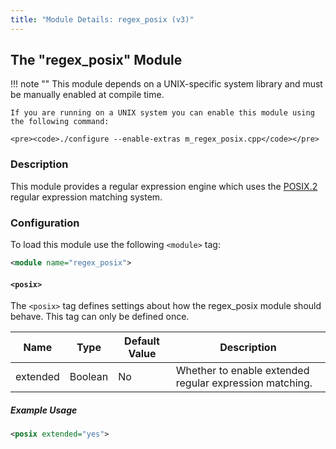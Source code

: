 ```yaml
---
title: "Module Details: regex_posix (v3)"
---
```


## The "regex_posix" Module

!!! note ""
    This module depends on a UNIX-specific system library and must be manually enabled at compile time.

    If you are running on a UNIX system you can enable this module using the following command:

    <pre><code>./configure --enable-extras m_regex_posix.cpp</code></pre>

### Description

This module provides a regular expression engine which uses the [POSIX.2](https://www.gnu.org/software/libc/manual/html_node/POSIX-Regexp-Compilation.html#POSIX-Regexp-Compilation) regular expression matching system.

### Configuration

To load this module use the following `<module>` tag:

```xml
<module name="regex_posix">
```

#### `<posix>`

The `<posix>` tag defines settings about how the regex_posix module should behave. This tag can only be defined once.

Name     | Type    | Default Value | Description
-------- | ------- | ------------- | -----------
extended | Boolean | No            | Whether to enable extended regular expression matching.

##### Example Usage

```xml
<posix extended="yes">
```
